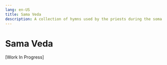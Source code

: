 ```yaml
---
lang: en-US
title: Sama Veda
description: A collection of hymns used by the priests during the soma sacrifice.
---
```


# Sama Veda
[Work In Progress]